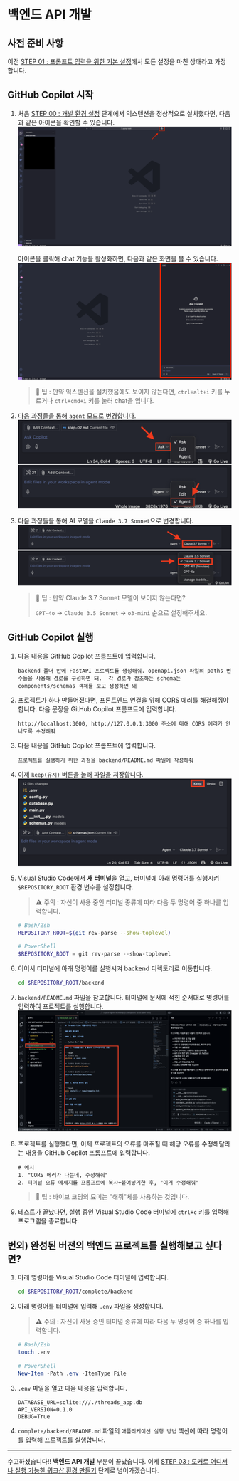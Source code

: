 # 백엔드 API 개발

## 사전 준비 사항

이전 [STEP 01 : 프롬프트 입력을 위한 기본 설정](./step-01.md)에서 모든 설정을 마친 상태라고 가정합니다.

## GitHub Copilot 시작

1. 처음 [STEP 00 : 개발 환경 설정](./step-00.md) 단계에서 익스텐션을 정상적으로 설치했다면, 다음과 같은 아이콘을 확인할 수 있습니다.
   ![open-chat1](./img/step02-open-chat1.png)

   아이콘을 클릭해 chat 기능을 활성화하면, 다음과 같은 화면을 볼 수 있습니다.
   ![open-chat2](./img/step02-open-chat2.png)

   > 🥕 팁 : 만약 익스텐션을 설치했음에도 보이지 않는다면, `ctrl+alt+i` 키를 누르거나 `ctrl+cmd+i` 키를 눌러 chat을 엽니다.

2. 다음 과정들을 통해 `agent` 모드로 변경합니다.
   ![agent-mode-1](./img/step02-agent-mode1.png)
   ![agent-mode-2](./img/step02-agent-mode2.png)
3. 다음 과정들을 통해 AI 모델을 `Claude 3.7 Sonnet`으로 변경합니다.
   ![pick-model-1](./img/step02-pick-model1.png)
   ![pick-model-2](./img/step02-pick-model2.png)

   > 🥕 팁 : 만약 Claude 3.7 Sonnet 모델이 보이지 않는다면?
   >
   > `GPT-4o` -> `Claude 3.5 Sonnet` -> `o3-mini` 순으로 설정해주세요.

## GitHub Copilot 실행

1. 다음 내용을 GitHub Copilot 프롬프트에 입력합니다.
   ```text
   backend 폴더 안에 FastAPI 프로젝트를 생성해줘. openapi.json 파일의 paths 변수들을 사용해 경로를 구성하면 돼.  각 경로가 참조하는 schema는 components/schemas 객체를 보고 생성하면 돼
   ```
2. 프로젝트가 하나 만들어졌다면, 프론트엔드 연결을 위해 CORS 에러를 해결해줘야합니다. 다음 문장을 GitHub Copilot 프롬프트에 입력합니다.
   ```text
   http://localhost:3000, http://127.0.0.1:3000 주소에 대해 CORS 에러가 안 나도록 수정해줘
   ```
3. 다음 내용을 GitHub Copilot 프롬프트에 입력합니다.
   ```text
   프로젝트를 실행하기 위한 과정을 backend/README.md 파일에 작성해줘
   ```
4. 이제 `keep(유지)` 버튼을 눌러 파일을 저장합니다.
   ![step02-keep](./img/step02-keep.png)
5. Visual Studio Code에서 **새 터미널**을 열고, 터미널에 아래 명령어를 실행시켜 `$REPOSITORY_ROOT` 환경 변수를 설정합니다.

   > ⚠️ 주의 : 자신이 사용 중인 터미널 종류에 따라 다음 두 명령어 중 하나를 입력합니다.

   ```bash
   # Bash/Zsh
   REPOSITORY_ROOT=$(git rev-parse --show-toplevel)
   ```

   ```powershell
   # PowerShell
   $REPOSITORY_ROOT = git rev-parse --show-toplevel
   ```

6. 이어서 터미널에 아래 명령어를 실행시켜 backend 디렉토리로 이동합니다.
   ```bash
   cd $REPOSITORY_ROOT/backend
   ```
7. `backend/README.md` 파일을 참고합니다. 터미널에 문서에 적힌 순서대로 명령어를 입력하여 프로젝트를 실행합니다.
   ![step02-execute-order](./img/step02-execute-order.png)
8. 프로젝트를 실행했다면, 이제 프로젝트의 오류를 마주칠 때 해당 오류를 수정해달라는 내용을 GitHub Copilot 프롬프트에 입력합니다.
   ```text
   # 예시
   1. "CORS 에러가 나는데, 수정해줘"
   2. 터미널 오류 메세지를 프롬프트에 복사+붙여넣기한 후, "이거 수정해줘"
   ```
   > 🥕 팁 : 바이브 코딩의 묘미는 "해줘"체를 사용하는 것입니다.
9. 테스트가 끝났다면, 실행 중인 Visual Studio Code 터미널에 `ctrl+c` 키를 입력해 프로그램을 종료합니다.

## 번외) 완성된 버전의 백엔드 프로젝트를 실행해보고 싶다면?

1. 아래 명령어를 Visual Studio Code 터미널에 입력합니다.
   ```bash
   cd $REPOSITORY_ROOT/complete/backend
   ```
2. 아래 명령어를 터미널에 입력해 `.env` 파일을 생성합니다.

   > ⚠️ 주의 : 자신이 사용 중인 터미널 종류에 따라 다음 두 명령어 중 하나를 입력합니다.

   ```bash
   # Bash/Zsh
   touch .env
   ```

   ```powershell
   # PowerShell
   New-Item -Path .env -ItemType File
   ```

3. `.env` 파일을 열고 다음 내용을 입력합니다.

   ```text
   DATABASE_URL=sqlite:///./threads_app.db
   API_VERSION=0.1.0
   DEBUG=True
   ```

4. `complete/backend/README.md` 파일의 `애플리케이션 실행 방법` 섹션에 따라 명령어를 입력해 프로젝트를 실행합니다.

---

수고하셨습니다!! **백엔드 API 개발** 부분이 끝났습니다. 이제 [STEP 03 : 도커로 어디서나 실행 가능한 워크샵 환경 만들기](./step-03.md) 단계로 넘어가겠습니다.
